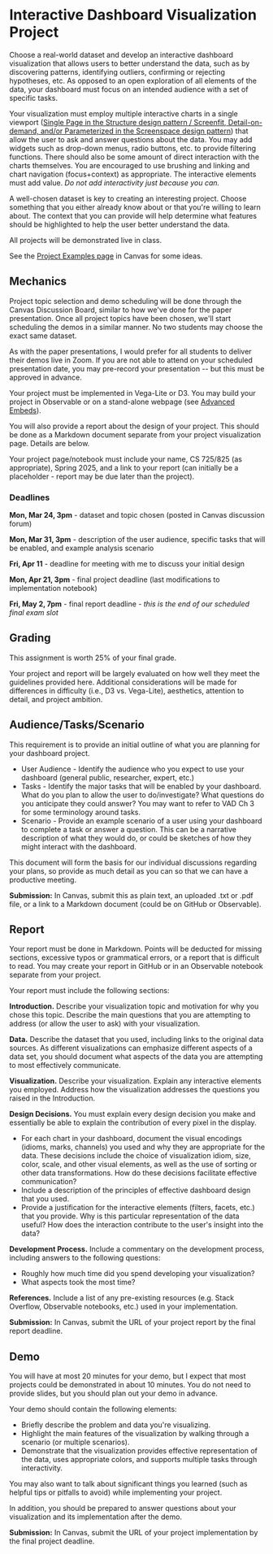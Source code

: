 # Interactive Dashboard Visualization Project 

Choose a real-world dataset and develop an interactive dashboard visualization that allows users to better understand the data, such as by discovering patterns, identifying outliers, confirming or rejecting hypotheses, etc. As opposed to an open exploration of all elements of the data, your dashboard must focus on an intended audience with a set of specific tasks.

Your visualization must employ multiple interactive charts in a single viewport ([Single Page in the Structure design pattern / Screenfit, Detail-on-demand, and/or Parameterized in the Screenspace design pattern](https://dashboarddesignpatterns.github.io/patterns.html)) that allow the user to ask and answer questions about the data.  You may add widgets such as drop-down menus, radio buttons, etc. to provide filtering functions.  There should also be some amount of direct interaction with the charts themselves. You are encouraged to use brushing and linking and chart navigation (focus+context) as appropriate. The interactive elements must add value. *Do not add interactivity just because you can.*

A well-chosen dataset is key to creating an interesting project.  Choose something that you either already know about or that you're willing to learn about.  The context that you can provide will help determine what features should be highlighted to help the user better understand the data.

All projects will be demonstrated live in class.

See the [Project Examples page](https://canvas.odu.edu/courses/177607/pages/project-examples) in Canvas for some ideas.

## Mechanics

Project topic selection and demo scheduling will be done through the Canvas Discussion Board, similar to how we've done for the paper presentation. Once all project topics have been chosen, we'll start scheduling the demos in a similar manner.  No two students may choose the exact same dataset. 

As with the paper presentations, I would prefer for all students to deliver their demos live in Zoom.  If you are not able to attend on your scheduled presentation date, you may pre-record your presentation -- but this must be approved in advance.

Your project must be implemented in Vega-Lite or D3. You may build your project in Observable or on a stand-alone webpage (see [Advanced Embeds](https://observablehq.com/documentation/embeds/advanced)).

You will also provide a report about the design of your project.  This should be done as a Markdown document separate from your project visualization page.  Details are below.  

Your project page/notebook must include your name, CS 725/825 (as appropriate), Spring 2025, and a link to your report (can initially be a placeholder - report may be due later than the project).

### Deadlines

**Mon, Mar 24, 3pm** - dataset and topic chosen (posted in Canvas discussion forum)

**Mon, Mar 31, 3pm** - description of the user audience, specific tasks that will be enabled, and example analysis scenario

**Fri, Apr 11** - deadline for meeting with me to discuss your initial design

**Mon, Apr 21, 3pm** - final project deadline (last modifications to implementation notebook) 

**Fri, May 2, 7pm** - final report deadline - *this is the end of our scheduled final exam slot*

## Grading

This assignment is worth 25% of your final grade. 

Your project and report will be largely evaluated on how well they meet the guidelines provided here.  Additional considerations will be made for differences in difficulty (i.e., D3 vs. Vega-Lite), aesthetics, attention to detail, and project ambition.

## Audience/Tasks/Scenario

This requirement is to provide an initial outline of what you are planning for your dashboard project. 

* User Audience - Identify the audience who you expect to use your dashboard (general public, researcher, expert, etc.)
* Tasks - Identify the major tasks that will be enabled by your dashboard. What do you plan to allow the user to do/investigate? What questions do you anticipate they could answer? You may want to refer to VAD Ch 3 for some terminology around tasks.
* Scenario - Provide an example scenario of a user using your dashboard to complete a task or answer a question. This can be a narrative description of what they would do, or could be sketches of how they might interact with the dashboard.

This document will form the basis for our individual discussions regarding your plans, so provide as much detail as you can so that we can have a productive meeting.

**Submission:** In Canvas, submit this as plain text, an uploaded .txt or .pdf file, or a link to a Markdown document (could be on GitHub or Observable).

## Report

Your report must be done in Markdown. Points will be deducted for missing sections, excessive typos or grammatical errors, or a report that is difficult to read.  You may create your report in GitHub or in an Observable notebook separate from your project. 

Your report must include the following sections:

**Introduction.** Describe your visualization topic and motivation for why you chose this topic. Describe the main questions that you are attempting to address (or allow the user to ask) with your visualization.

**Data.** Describe the dataset that you used, including links to the original data sources. As different visualizations can emphasize different aspects of a data set, you should document what aspects of the data you are attempting to most effectively communicate. 

**Visualization.** Describe your visualization. Explain any interactive elements you employed. Address how the visualization addresses the questions you raised in the Introduction.

**Design Decisions.** You must explain every design decision you make and essentially be able to explain the contribution of every pixel in the display. 
* For each chart in your dashboard, document the visual encodings (idioms, marks, channels) you used and why they are appropriate for the data. These decisions include the choice of visualization idiom, size, color, scale, and other visual elements, as well as the use of sorting or other data transformations. How do these decisions facilitate effective communication?  
* Include a description of the principles of effective dashboard design that you used. 
* Provide a justification for the interactive elements (filters, facets, etc.) that you provide. Why is this particular representation of the data useful?  How does the interaction contribute to the user's insight into the data?

**Development Process.** Include a commentary on the development process, including answers to the following questions:
* Roughly how much time did you spend developing your visualization?
* What aspects took the most time?

**References.** Include a list of any pre-existing resources (e.g. Stack Overflow, Observable notebooks, etc.) used in your implementation.

**Submission:** In Canvas, submit the URL of your project report by the final report deadline.

## Demo

You will have at most 20 minutes for your demo, but I expect that most projects could be demonstrated in about 10 minutes.  You do not need to provide slides, but you should plan out your demo in advance.  

Your demo should contain the following elements:
* Briefly describe the problem and data you're visualizing.
* Highlight the main features of the visualization by walking through a scenario (or multiple scenarios).
* Demonstrate that the visualization provides effective representation of the data, uses appropriate colors, and supports multiple tasks through interactivity.

You may also want to talk about significant things you learned (such as helpful tips or pitfalls to avoid) while implementing your project.

In addition, you should be prepared to answer questions about your visualization and its implementation after the demo.

**Submission:** In Canvas, submit the URL of your project implementation by the final project deadline.
